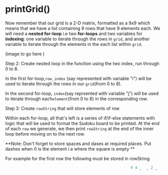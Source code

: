 <!--title={Sudoku Solver Lab: printGrid()}-->

<!--badges={Algorithmns:18}-->

<!--concepts{2D Lists}-->

# printGrid()

Now remember that our grid is a 2-D matrix, formatted as a 9x9 which means that we have a list containing 9 rows that have 9 elements each. We will need a **nested for-loop** i.e two **for-loops** and two variables for **indexing**: one variable to iterate through the rows in `grid`, and another variable to iterate through the elements in the each list within `grid`.  

(image to go here )

Step 2: Create nested loop in the function using the two index, run through 0 to 8. 

In the first for-loop,`row_index` (say represented with variable "i") will be used to iterate through the rows in our `grid`(from 0 to 8). 

In the second for-loop, `index`(say reprsented with variable "j") will be used to iterate through each`element`(from 0 to 8) in the corresponding row.

Step 3: Create `rowString` that will store elements of row 

Within each for-loop, all that's left is a series of if/if-else statements with logic that will be used to format the Sudoku board to be printed. At the end of each `row` we generate, we then print `rowString` at the end of the inner loop before moving on to the next row. 

**Note: Don't forget to store spaces and dases at required places. Put dashes when 0 is the element i.e where the square is empty  **

For example for the first row the following must be stored in rowString

```python
														9 4 _  _ 2 _  7 _ _	# First row of sudoko board 
```


​	


​	


​	


​	
​	


​	
​	







​	





​	


​	




​	